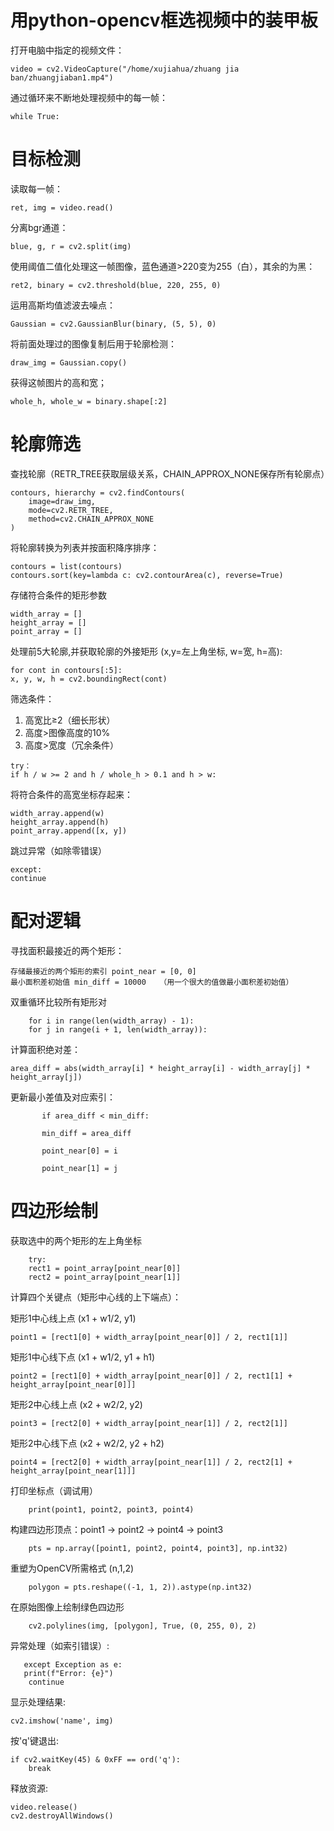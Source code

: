 用python-opencv框选视频中的装甲板
=
打开电脑中指定的视频文件：
                 
    video = cv2.VideoCapture("/home/xujiahua/zhuang jia ban/zhuangjiaban1.mp4")

通过循环来不断地处理视频中的每一帧：
           
    while True:

目标检测
=
读取每一帧：

    ret, img = video.read()   

分离bgr通道：

    blue, g, r = cv2.split(img)

使用阈值二值化处理这一帧图像，蓝色通道>220变为255（白），其余的为黑：

    ret2, binary = cv2.threshold(blue, 220, 255, 0)

运用高斯均值滤波去噪点：

    Gaussian = cv2.GaussianBlur(binary, (5, 5), 0) 

将前面处理过的图像复制后用于轮廓检测：

    draw_img = Gaussian.copy()

获得这帧图片的高和宽；

    whole_h, whole_w = binary.shape[:2]

轮廓筛选
=
查找轮廓（RETR_TREE获取层级关系，CHAIN_APPROX_NONE保存所有轮廓点）
   
    contours, hierarchy = cv2.findContours(
        image=draw_img, 
        mode=cv2.RETR_TREE,
        method=cv2.CHAIN_APPROX_NONE
    )
    
将轮廓转换为列表并按面积降序排序：
    
    contours = list(contours)
    contours.sort(key=lambda c: cv2.contourArea(c), reverse=True)
    
存储符合条件的矩形参数
    
    width_array = []
    height_array = []
    point_array = []
    
处理前5大轮廓,并获取轮廓的外接矩形 (x,y=左上角坐标, w=宽, h=高):
    
    for cont in contours[:5]:
    x, y, w, h = cv2.boundingRect(cont)
      
  筛选条件：
  1. 高宽比≥2（细长形状）
  2. 高度>图像高度的10%
  3. 高度>宽度（冗余条件）

    try： 
    if h / w >= 2 and h / whole_h > 0.1 and h > w:

  将符合条件的高宽坐标存起来：

    width_array.append(w)
    height_array.append(h)
    point_array.append([x, y])
  
  跳过异常（如除零错误）
  
    except:
    continue  
    
配对逻辑
=
寻找面积最接近的两个矩形：
   
    存储最接近的两个矩形的索引 point_near = [0, 0] 
    最小面积差初始值 min_diff = 10000   （用一个很大的值做最小面积差初始值）
    
双重循环比较所有矩形对
               
        for i in range(len(width_array) - 1):
        for j in range(i + 1, len(width_array)):

计算面积绝对差：
    
    area_diff = abs(width_array[i] * height_array[i] - width_array[j] * height_array[j])
            
更新最小差值及对应索引：
   
           if area_diff < min_diff:
            
           min_diff = area_diff
                
           point_near[0] = i
                
           point_near[1] = j
                

四边形绘制
=
获取选中的两个矩形的左上角坐标    

        try:
        rect1 = point_array[point_near[0]]
        rect2 = point_array[point_near[1]]
        
计算四个关键点（矩形中心线的上下端点）：

  矩形1中心线上点 (x1 + w1/2, y1)
        
    point1 = [rect1[0] + width_array[point_near[0]] / 2, rect1[1]]
        
  矩形1中心线下点 (x1 + w1/2, y1 + h1)
        
    point2 = [rect1[0] + width_array[point_near[0]] / 2, rect1[1] + height_array[point_near[0]]]
        
矩形2中心线上点 (x2 + w2/2, y2)
  
    point3 = [rect2[0] + width_array[point_near[1]] / 2, rect2[1]]
  
矩形2中心线下点 (x2 + w2/2, y2 + h2)
  
    point4 = [rect2[0] + width_array[point_near[1]] / 2, rect2[1] + height_array[point_near[1]]]
        
打印坐标点（调试用）
        
        print(point1, point2, point3, point4)
        
构建四边形顶点：point1 -> point2 -> point4 -> point3
        
        pts = np.array([point1, point2, point4, point3], np.int32)

重塑为OpenCV所需格式 (n,1,2)
        
        polygon = pts.reshape((-1, 1, 2)).astype(np.int32)
        
在原始图像上绘制绿色四边形
        
        cv2.polylines(img, [polygon], True, (0, 255, 0), 2)
        
异常处理（如索引错误）:

       except Exception as e:
       print(f"Error: {e}")
        continue
    
显示处理结果:
    
    cv2.imshow('name', img)
    
按'q'键退出:
    
    if cv2.waitKey(45) & 0xFF == ord('q'):
        break

释放资源:

    video.release()
    cv2.destroyAllWindows()




 

